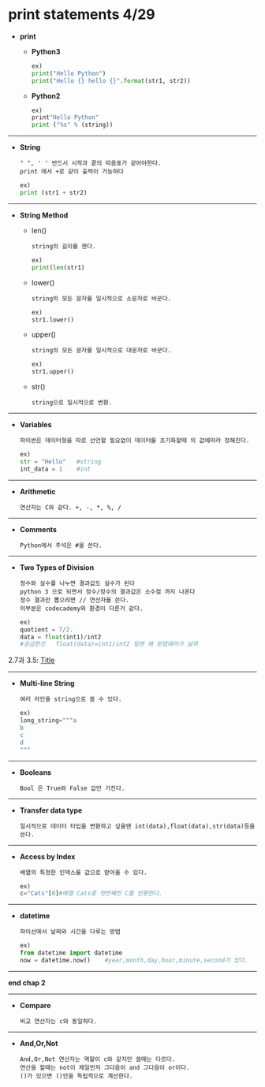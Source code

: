 print statements 4/29
=====================
* **print**

	*	**Python3**

			
		```python
		ex)
		print("Hello Python")
		print("Hello {} hello {}".format(str1, str2))
		```


	*	**Python2**


		```python
		ex)
		print"Hello Python"
		print ("%s" % (string))
		```
***
*	**String**

		" ", ' ' 반드시 시작과 끝의 따옴표가 같아야한다.
		print 에서 +로 같이 출력이 가능하다 

	```python		
	ex) 
	print (str1 + str2)
	```
***
*	**String Method**

	*	len()

			string의 길이를 잰다.


		```python
		ex)	
		print(len(str1)
		```

	*	lower()

			string의 모든 문자를 일시적으로 소문자로 바꾼다. 

		```python			
		ex)	
		str1.lower()
		```
	
	*	upper()

			string의 모든 문자를 일시적으로 대문자로 바꾼다.
		```python
		ex)
		str1.upper()
		```

	*	str()

			string으로 일시적으로 변환.

***
*	**Variables**

		파이썬은 데이터형을 따로 선언할 필요없이 데이터를 초기화할때 의 값에따라 정해진다. 

	```python
	ex)	
	str = "Hello"	#string
	int_data = 1	#int
	```
***
*	**Arithmetic**

		연산자는 C와 같다. +, -, *, %, /

***
*	**Comments**

		Python에서 주석은 #을 쓴다.

***
*	**Two Types of Division**

		정수와 실수를 나누면 결과값도 실수가 된다
		python 3 으로 되면서 정수/정수의 결과값은 소수점 까지 나온다
		정수 결과만 뽑으려면 // 연산자를 쓴다.
		이부분은 codecademy와 환경이 다른거 같다.

	```python
	ex)
	quotient = 7/2.
	data = float(int1)/int2
	#궁금한것	float(data)=int1/int2 일땐 왜 문법에러가 날까
	```
2.7과 3.5: [Title](http://alexnetster.blogspot.kr/2015/09/python3-divmod.html)
***
*	**Multi-line String**

		여러 라인을 string으로 쓸 수 있다.
	```python
	ex)	
	long_string="""a
	b
	c
	d
	"""
	```
***
*	**Booleans**

		Bool 은 True와 False 값만 가진다.
***
*	**Transfer data type**

		일시적으로 데이터 타입을 변환하고 싶을땐 int(data),float(data),str(data)등을 쓴다.
***
*	**Access by Index**

		배열의 특정한 인덱스를 값으로 받아올 수 있다.

	```python		
	ex)	
	c="Cats"[0]#배열 Cats중 첫번째인 C를 반환한다.
	```
***
*	**datetime**

		파이선에서 날짜와 시간을 다루는 방법 
	```python
	ex)
	from datetime import datetime
	now = datetime.now()	#year,month,day,hour,minute,second가 있다.
	```

***
**end chap 2**
***

*	**Compare**

		비교 연산자는 c와 동일하다.
***
*	**And,Or,Not**

		And,Or,Not 연산자는 역할이 c와 같지만 쓸때는 다르다.
		연산을 할때는 not이 제일먼저 그다음이 and 그다음이 or이다.
		()가 있으면 ()안을 독립적으로 계산한다.

